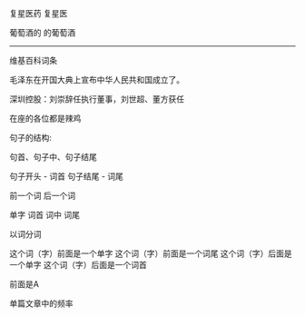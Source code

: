 复星医药
复星医

葡萄酒的
的葡萄酒

---

维基百科词条

毛泽东在开国大典上宣布中华人民共和国成立了。

深圳控股：刘崇辞任执行董事，刘世超、董方获任

在座的各位都是辣鸡

句子的结构:
  
句首、句子中、句子结尾


句子开头 - 词首
句子结尾 - 词尾

前一个词 后一个词

单字 词首 词中 词尾

以词分词

这个词（字）前面是一个单字
这个词（字）前面是一个词尾
这个词（字）后面是一个单字
这个词（字）后面是一个词首

前面是A

单篇文章中的频率
